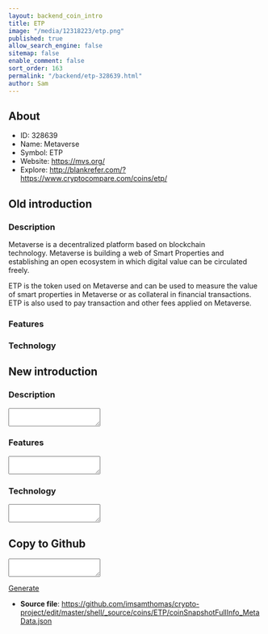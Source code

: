 ```yaml
---
layout: backend_coin_intro
title: ETP
image: "/media/12318223/etp.png"
published: true
allow_search_engine: false
sitemap: false
enable_comment: false
sort_order: 163
permalink: "/backend/etp-328639.html"
author: Sam
---
```


## About

- ID: 328639
- Name: Metaverse
- Symbol: ETP
- Website: https://mvs.org/
- Explore: http://blankrefer.com/?https://www.cryptocompare.com/coins/etp/


## Old introduction

### Description

<p>Metaverse is a decentralized platform based on blockchain technology. Metaverse is building a web of Smart Properties and establishing an open ecosystem in which digital value can be circulated freely.</p><p>ETP is the token used on Metaverse and can be used to measure the value of smart properties in Metaverse or as collateral in financial transactions. ETP is also used to pay transaction and other fees applied on Metaverse.</p>

### Features


### Technology




## New introduction


### Description
<textarea id="meta_description" name="description"></textarea>

### Features
<textarea id="meta_features" name="features"></textarea>

### Technology
<textarea id="meta_technology" name="technology"></textarea>


## Copy to Github

<textarea id="coinsnapshotfullinfo_metadata"></textarea>

<a href="#gen" onclick="generateMetaDatJson()">Generate</a>

- **Source file**: <a href="https://github.com/imsamthomas/crypto-project/edit/master/shell/_source/coins/ETP/coinSnapshotFullInfo_MetaData.json">https://github.com/imsamthomas/crypto-project/edit/master/shell/_source/coins/ETP/coinSnapshotFullInfo_MetaData.json</a>

